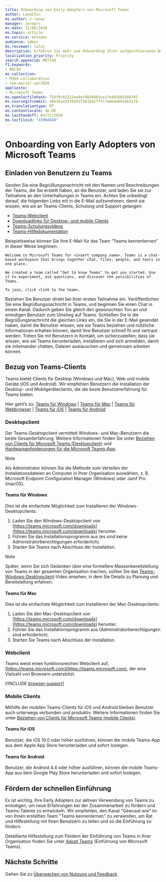```yaml
---
title: Onboarding von Early Adopters von Microsoft Teams
author: LanaChin
ms.author: v-lanac
manager: serdars
ms.date: 11/06/2018
ms.topic: article
ms.service: msteams
audience: admin
ms.reviewer: lolaj
description: Erfahren Sie mehr zum Onboarding Ihrer aufgeschlossenen Benutzer gleich mit den ersten Teams und Kanälen, die Sie in Microsoft Teams erstellt haben.
localization_priority: Priority
search.appverid: MET150
f1.keywords:
- NOCSH
ms.collection:
- M365-collaboration
- seo-marvel-apr2020
appliesto:
- Microsoft Teams
ms.openlocfilehash: 75df0cb2212aa4efd826865ce1fe403b6d366342
ms.sourcegitcommit: a9e16aa3539103f3618427ffc7ebbda6919b5176
ms.translationtype: HT
ms.contentlocale: de-DE
ms.lasthandoff: 04/27/2020
ms.locfileid: "43904640"
---
```

# <a name="onboard-early-adopters-to-microsoft-teams"></a>Onboarding von Early Adopters von Microsoft Teams

## <a name="invite-users-to-teams"></a>Einladen von Benutzern zu Teams

Senden Sie eine Begrüßungsnachricht mit den Namen und Beschreibungen der Teams, die Sie erstellt haben, an die Benutzer, und laden Sie sie zur Teilnahme an den Unterhaltungen in Teams ein. Achten Sie unbedingt darauf, die folgenden Links mit in die E-Mail aufzunehmen, damit sie wissen, wie sie an Teams-Clients, Schulung und Support gelangen:
- [Teams-Webclient](https://teams.microsoft.com)
- [Downloadlinks für Desktop- und mobile Clients](https://teams.microsoft.com/downloads)
- [Teams-Schulungsvideos](https://support.office.com/article/microsoft-teams-video-training-4f108e54-240b-4351-8084-b1089f0d21d7)
- [Teams-Hilfedokumentation](https://support.office.com/teams)

Beispielsweise können Sie Ihre E-Mail für das Team “Teams kennenlernen” in dieser Weise beginnen:

   ```console
   Welcome to Microsoft Teams for <insert_company_name>. Teams is a chat-based workspace that brings together chat, files, people, and tools in one place. 

   We created a team called "Get to know Teams" to get you started. Use it to experiment, ask questions, and discover the possibilities of Teams. 

   To join, click <link to the team>.
   ```

Beziehen Sie Benutzer direkt bei ihrer ersten Teilnahme ein. Veröffentlichen Sie eine Begrüßungsnachricht in Teams, und beginnen Sie einen Chat in einem Kanal. Dadurch geben Sie gleich den gewünschten Ton an und ermutigen Benutzer zum Umstieg auf Teams. Schließen Sie in die Begrüßungsnachricht die gleichen Links ein, die Sie in der E-Mail gesendet haben, damit die Benutzer wissen, wie sie Teams beziehen und nützliche Informationen erhalten können, damit Ihre Benutzer schnell fit und vertraut werden. Treten Sie mit Benutzern in Kontakt, um sicherzustellen, dass sie wissen, wie sie Teams herunterladen, installieren und sich anmelden, damit sie miteinander chatten, Dateien austauschen und gemeinsam arbeiten können.  

## <a name="get-teams-clients"></a>Bezug von Teams-Clients
Teams bietet Clients für Desktop (Windows und Mac), Web und mobile Geräte (iOS und Android). Wir empfehlen Benutzern die Installation der Desktop- und Mobilgeräteclients, die die beste Benutzererfahrung für Teams bieten. 

Hier geht’s zu: [Teams für Windows](#teams-for-windows) | [Teams für Mac](#teams-for-mac) | [Teams für Webbrowser](#web-client) | [Teams für iOS](#teams-for-ios) | [Teams für Android](#teams-for-android)

### <a name="desktop-client"></a>Desktopclient

Der Teams-Desktopclient vermittelt Windows- und Mac-Benutzern die beste Gesamterfahrung. Weitere Informationen finden Sie unter [Beziehen von Clients für Microsoft Teams (Desktopclient)](https://docs.microsoft.com/MicrosoftTeams/get-clients#desktop-client) und [Hardwareanforderungen für die Microsoft Teams-App](https://docs.microsoft.com/MicrosoftTeams/hardware-requirements-for-the-teams-app).

> [!NOTE]
> Als Administrator können Sie die Methode zum Verteilen der Installationsdateien an Computer in Ihrer Organisation auswählen, z. B. Microsoft Endpoint Configuration Manager (Windows) oder Jamf Pro (macOS).

#### <a name="teams-for-windows"></a>Teams für Windows 
Dies ist die einfachste Möglichkeit zum Installieren der Windows-Desktopclients:

1. Laden Sie den Windows-Desktopclient von [https://teams.microsoft.com/downloads](https://teams.microsoft.com/downloads) herunter.
2. Führen Sie das Installationsprogramm aus (es sind keine Administratorberechtigungen erforderlich). 
3. Starten Sie Teams nach Abschluss der Installation.

> [!NOTE]
> Später, wenn Sie sich Gedanken über eine formellere Massenbereitstellung von Teams in der gesamten Organisation machen, sollten Sie das [Teams-Windows-Desktopclient](https://aka.ms/teams-clients)-Video ansehen, in dem Sie Details zu Planung und Bereitstellung erfahren. 

#### <a name="teams-for-mac"></a>Teams für Mac 
Dies ist die einfachste Möglichkeit zum Installieren der Mac-Desktopclients:

1. Laden Sie den Mac-Desktopclient von [https://teams.microsoft.com/downloads](https://teams.microsoft.com/downloads) herunter.
2. Führen Sie das Installationsprogramm aus (Administratorberechtigungen sind erforderlich). 
3. Starten Sie Teams nach Abschluss der Installation.

### <a name="web-client"></a>Webclient
Teams weist einen funktionsreichen Webclient auf, [https://teams.microsoft.com](https://teams.microsoft.com), der eine Vielzahl von Browsern unterstützt.

[!INCLUDE [browser-support](includes/browser-support.md)]

### <a name="mobile-client"></a>Mobile Clients

Mithilfe der mobilen Teams-Clients für iOS und Android bleiben Benutzer auch unterwegs verbunden und produktiv. Weitere Informationen finden Sie unter [Beziehen von Clients für Microsoft Teams (mobile Clients)](https://docs.microsoft.com/MicrosoftTeams/get-clients#mobile-clients).

#### <a name="teams-for-ios"></a>Teams für iOS 

Benutzer, die iOS 10.0 oder höher ausführen, können die mobile Teams-App aus dem Apple App Store herunterladen und sofort loslegen.  

#### <a name="teams-for-android"></a>Teams für Android 
Benutzer, die Android 4.4 oder höher ausführen, können die mobile Teams-App aus dem Google Play Store herunterladen und sofort loslegen.  

## <a name="drive-initial-adoption"></a>Fördern der schnellen Einführung

Es ist wichtig, Ihre Early Adopters zur aktiven Verwendung von Teams zu ermutigen, um neue Erfahrungen bei der Zusammenarbeit zu fördern und Teams-Talente zu entwickeln. Wir empfehlen, den Kanal "Gewusst wie" im von Ihnen erstellten Team "Teams kennenlernen" zu verwenden, um Rat und Hilfestellung mit Ihren Benutzern zu teilen und so die Einführung zu fördern. 

Detaillierte Hilfestellung zum Fördern der Einführung von Teams in Ihrer Organisation finden Sie unter [Adopt Teams](adopt-microsoft-teams-landing-page.md) (Einführung von Microsoft Teams).

## <a name="next-steps"></a>Nächste Schritte
Gehen Sie zu [Überwachen von Nutzung und Feedback](get-started-with-teams-monitor-usage-and-feedback.md).